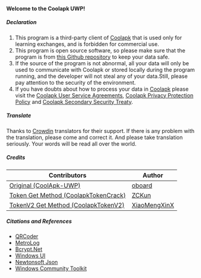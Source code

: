 #### Welcome to the Coolapk UWP!

##### Declaration
1. This program is a third-party client of [Coolapk](https://coolapk.com) that is used only for learning exchanges, and is forbidden for commercial use.
2. This program is open source software, so please make sure that the program is from [this Github repository](https://github.com/Coolapk-UWP/Coolapk-UWP) to keep your data safe.
3. If the source of the program is not abnormal, all your data will only be used to communicate with Coolapk or stored locally during the program running, and the developer will not steal any of your data.Still, please pay attention to the security of the environment.
4. If you have doubts about how to process your data in [Coolapk](https://coolapk.com) please visit the [Coolapk User Service Agreements](https://m.coolapk.com/mp/user/agreement), [Coolapk Privacy Protection Policy](https://m.coolapk.com/mp/user/privacy) and [Coolapk Secondary Security Treaty](https://m.coolapk.com/mp/user/ershouAgreement).

##### Translate
Thanks to [Crowdin](https://crowdin.com/project/CoolapkUWP "Crowdin") translators for their support. If there is any problem with the translation, please come and correct it. And please take translation seriously. Your words will be read all over the world.

##### Credits
| Contributors                                                                              | Author                                          |
| ----------------------------------------------------------------------------------------- | ----------------------------------------------- |
| [Original (CoolApk-UWP)](https://github.com/oboard/CoolApk-UWP)                           | [oboard](https://github.com/oboard)             |
| [Token Get Method (CoolapkTokenCrack)](https://github.com/ZCKun/CoolapkTokenCrack)        | [ZCKun](https://github.com/ZCKun)               |
| [TokenV2 Get Method (CoolapkTokenV2)](https://github.com/XiaoMengXinX/FuckCoolapkTokenV2) | [XiaoMengXinX](https://github.com/XiaoMengXinX) |

##### Citations and References
- [QRCoder](https://github.com/codebude/QRCoder)
- [MetroLog](https://github.com/novotnyllc/MetroLog)
- [Bcrypt.Net](https://github.com/BcryptNet/bcrypt.net)
- [Windows UI](https://github.com/microsoft/microsoft-ui-xaml "Windows UI")
- [Newtonsoft Json](https://www.newtonsoft.com/json)
- [Windows Community Toolkit](https://github.com/CommunityToolkit/WindowsCommunityToolkit "Windows Community Toolkit")